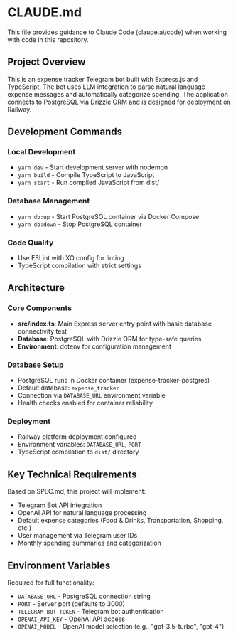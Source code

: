 # CLAUDE.md

This file provides guidance to Claude Code (claude.ai/code) when working with code in this repository.

## Project Overview

This is an expense tracker Telegram bot built with Express.js and TypeScript. The bot uses LLM integration to parse natural language expense messages and automatically categorize spending. The application connects to PostgreSQL via Drizzle ORM and is designed for deployment on Railway.

## Development Commands

### Local Development
- `yarn dev` - Start development server with nodemon
- `yarn build` - Compile TypeScript to JavaScript 
- `yarn start` - Run compiled JavaScript from dist/

### Database Management
- `yarn db:up` - Start PostgreSQL container via Docker Compose
- `yarn db:down` - Stop PostgreSQL container

### Code Quality
- Use ESLint with XO config for linting
- TypeScript compilation with strict settings

## Architecture

### Core Components
- **src/index.ts**: Main Express server entry point with basic database connectivity test
- **Database**: PostgreSQL with Drizzle ORM for type-safe queries
- **Environment**: dotenv for configuration management

### Database Setup
- PostgreSQL runs in Docker container (expense-tracker-postgres)
- Default database: `expense_tracker`
- Connection via `DATABASE_URL` environment variable
- Health checks enabled for container reliability

### Deployment
- Railway platform deployment configured
- Environment variables: `DATABASE_URL`, `PORT`
- TypeScript compilation to `dist/` directory

## Key Technical Requirements

Based on SPEC.md, this project will implement:
- Telegram Bot API integration
- OpenAI API for natural language processing
- Default expense categories (Food & Drinks, Transportation, Shopping, etc.)
- User management via Telegram user IDs
- Monthly spending summaries and categorization

## Environment Variables

Required for full functionality:
- `DATABASE_URL` - PostgreSQL connection string
- `PORT` - Server port (defaults to 3000)
- `TELEGRAM_BOT_TOKEN` - Telegram bot authentication
- `OPENAI_API_KEY` - OpenAI API access
- `OPENAI_MODEL` - OpenAI model selection (e.g., "gpt-3.5-turbo", "gpt-4")